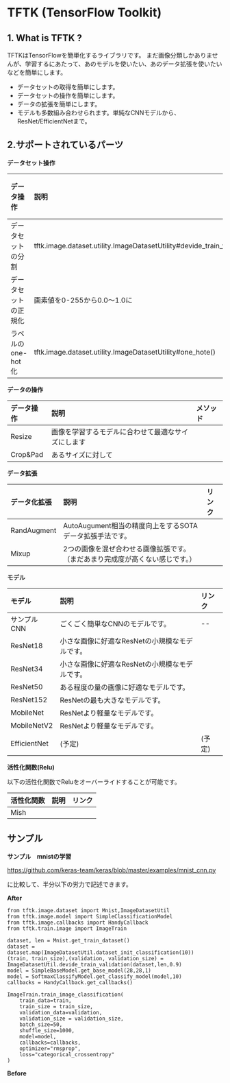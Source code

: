 # TFTK (TensorFlow Toolkit)

## 1. What is TFTK ?

TFTKはTensorFlowを簡単化するライブラリです。
まだ画像分類しかありませんが、学習するにあたって、あのモデルを使いたい、あのデータ拡張を使いたいなどを簡単にします。

* データセットの取得を簡単にします。
* データセットの操作を簡単にします。
* データの拡張を簡単にします。
* モデルも多数組み合わせられます。単純なCNNモデルから、ResNet/EfficientNetまで。

## 2.サポートされているパーツ

__データセット操作__

|データ操作|説明|メソッド|
|:--|:--|:--|
|データセットの分割|tftk.image.dataset.utility.ImageDatasetUtility#devide_train_validation()|
|データセットの正規化|画素値を0-255から0.0～1.0に|
|ラベルのone-hot化|tftk.image.dataset.utility.ImageDatasetUtility#one_hote()|

__データの操作__

|データ操作|説明|メソッド|
|:--|:--|:--|
|Resize|画像を学習するモデルに合わせて最適なサイズにします| |
|Crop&Pad|あるサイズに対して| |

__データ拡張__

|データ化拡張|説明|リンク|
|:--|:--|:--|
|RandAugment|AutoAugument相当の精度向上をするSOTAデータ拡張手法です。| |
|Mixup|2つの画像を混ぜ合わせる画像拡張です。（まだあまり完成度が高くない感じです。）| |


__モデル__

|モデル|説明|リンク|
|:--|:--|:--|
|サンプルCNN|ごくごく簡単なCNNのモデルです。|--|
|ResNet18|小さな画像に好適なResNetの小規模なモデルです。| |
|ResNet34|小さな画像に好適なResNetの小規模なモデルです。| |
|ResNet50|ある程度の量の画像に好適なモデルです。| |
|ResNet152|ResNetの最も大きなモデルです。| |
|MobileNet|ResNetより軽量なモデルです。| |
|MobileNetV2|ResNetより軽量なモデルです。| |
|EfficientNet|(予定)|(予定)|

__活性化関数(Relu)__

以下の活性化関数でReluをオーバーライドすることが可能です。

|活性化関数|説明|リンク|
|:--|:--|:--|
|Mish| | |

## サンプル

__サンプル　mnistの学習__

https://github.com/keras-team/keras/blob/master/examples/mnist_cnn.py

に比較して、半分以下の労力で記述できます。

__After__

```
from tftk.image.dataset import Mnist,ImageDatasetUtil
from tftk.image.model import SimpleClassificationModel
from tftk.image.callbacks import HandyCallback
from tftk.train.image import ImageTrain

dataset, len = Mnist.get_train_dataset()
dataset = dataset.map(ImageDatasetUtil.dataset_init_classification(10))
(train, train_size),(validation, validation_size) = ImageDatasetUtil.devide_train_validation(dataset,len,0.9)
model = SimpleBaseModel.get_base_model(28,28,1)
model = SoftmaxClassifyModel.get_classify_model(model,10)
callbacks = HandyCallback.get_callbacks()

ImageTrain.train_image_classification(
    train_data=train,
    train_size = train_size,
    validation_data=validation,
    validation_size = validation_size,
    batch_size=50,
    shuffle_size=1000,
    model=model,
    callbacks=callbacks,
    optimizer="rmsprop",
    loss="categorical_crossentropy"
)
```

__Before__
